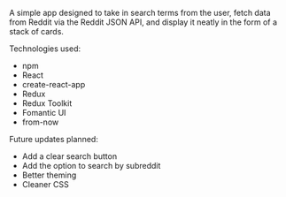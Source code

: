 A simple app designed to take in search terms from the user, fetch data from Reddit via the Reddit JSON API, and display it neatly in the form of a stack of cards.

Technologies used:
- npm
- React
- create-react-app
- Redux
- Redux Toolkit
- Fomantic UI
- from-now

Future updates planned:
- Add a clear search button
- Add the option to search by subreddit
- Better theming
- Cleaner CSS

